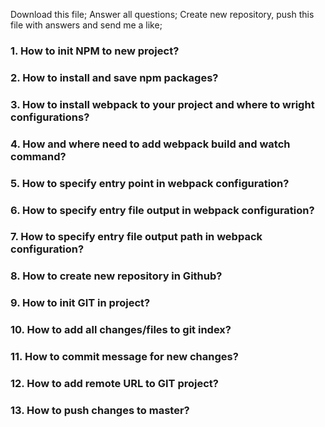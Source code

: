 Download this file;
Answer all questions;
Create new repository, push this file with answers and send me a like;

### 1. How to init NPM to new project?
### 2. How to install and save npm packages?
### 3. How to install webpack to your project and where to wright configurations?
### 4. How and where need to add webpack build and watch command?
### 5. How to specify entry point in webpack configuration?
### 6. How to specify entry file output in webpack configuration?
### 7. How to specify entry file output path in webpack configuration?
### 8. How to create new repository in Github?
### 9. How to init GIT in project?
### 10. How to add all changes/files to git index?
### 11. How to commit message for new changes?
### 12. How to add remote URL to GIT project?
### 13. How to push changes to master?